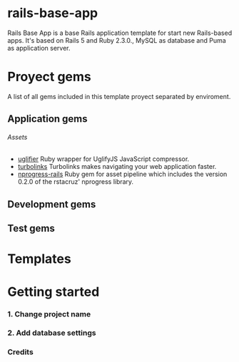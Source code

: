 # rails-base-app
Rails Base App is a base Rails application template for start new Rails-based apps. It's based on Rails 5 and Ruby 2.3.0., MySQL as database and Puma as application server.

# Proyect gems
A list of all gems included in this template proyect separated by enviroment.

## Application gems
###### Assets
* [uglifier](https://github.com/lautis/uglifier) Ruby wrapper for UglifyJS JavaScript compressor.
* [turbolinks](https://github.com/turbolinks/turbolinks) Turbolinks makes navigating your web application faster.
* [nprogress-rails](https://github.com/caarlos0/nprogress-rails) Ruby gem for asset pipeline which includes the version 0.2.0 of the rstacruz' nprogress library.


## Development gems

## Test gems


# Templates


# Getting started
### 1. Change project name

### 2. Add database settings


### Credits
